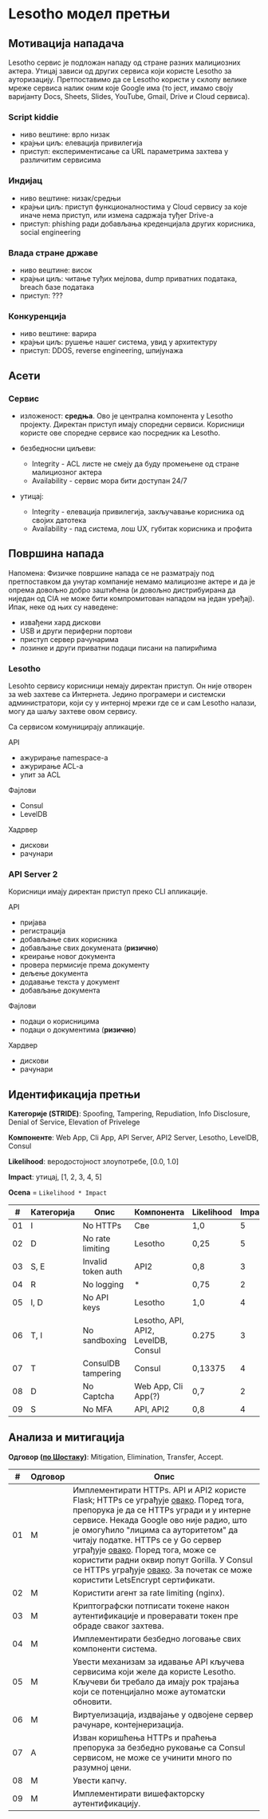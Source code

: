 # Lesotho модел претњи

## Мотивација нападача

Lesotho сервис је подложан нападу од стране разних малициозних актера. Утицај
зависи од других сервиса који користе Lesotho за ауторизацију. Претпоставимо да
се Lesotho користи у склопу велике мреже сервиса налик оним које Google има (то
јест, имамо своју варијанту Docs, Sheets, Slides, YouTube, Gmail, Drive и Cloud
сервиса).

### Script kiddie
 
- ниво вештине: врло низак
- крајњи циљ: елевација привилегија
- приступ: експериментисање са URL параметрима захтева у различитим сервисима

### Индијац

- ниво вештине: низак/средњи
- крајњи циљ: приступ функционалностима у Cloud сервису за које иначе нема приступ, или измена садржаја туђег Drive-а
- приступ: phishing ради добављања креденцијала других корисника, social engineering

### Влада стране државе

- ниво вештине: висок
- крајњи циљ: читање туђих мејлова, dump приватних података, breach базе података 
- приступ: ??? 

### Конкуренција

- ниво вештине: варира
- крајњи циљ: рушење нашег система, увид у архитектуру
- приступ: DDOS, reverse engineering, шпијунажа 

## Асети

### Сервис

- изложеност: **средња**. Ово је централна компонента у Lesotho пројекту. Директан приступ имају споредни сервиси. Корисници користе ове споредне сервисе као посредник ка Lesotho.

- безбедносни циљеви:
    - Integrity - ACL листе не смеју да буду промењене од стране малициозног актера
    - Availability - сервис мора бити доступан 24/7

- утицај:
    - Integrity - елевација привилегија, закључавање корисника од својих датотека
    - Availability - пад система, лош UX, губитак корисника и профита

## Површина напада

Напомена: Физичке површине напада се не разматрају под претпоставком да унутар компаније немамо малициозне актере и да је опрема довољно добро заштићена (и довољно дистрибуирана да ниједан од CIA не може бити компромитован нападом на један уређај). 
Ипак, неке од њих су наведене:
- извађени хард дискови
- USB и други периферни портови
- приступ сервер рачунарима
- лозинке и други приватни подаци писани на папирићима

### Lesotho

Lesohto сервису корисници немају директан приступ. Он није отворен за web захтеве са Интернета. Једино програмери и системски администратори, који су у интерној мрежи где се и сам Lesotho налази, могу да шаљу захтеве овом сервису.

Са сервисом комуницирају апликације.

API
- ажурирање namespace-а
- ажурирање ACL-a
- упит за ACL

Фајлови
- Consul
- LevelDB

Хадрвер
- дискови
- рачунари

### API Server 2

Корисници имају директан приступ преко CLI апликације.

API
- пријава
- регистрација
- добављање свих корисника
- добављање свих докумената (**ризично**)
- креирање новог документа
- провера пермисије према документу
- дељење документа
- додавање текста у документ
- добављање документа

Фајлови
- подаци о корисницима
- подаци о документима (**ризично**)

Хардвер
- дискови
- рачунари

## Идентификација претњи

**Категорије (STRIDE)**: Spoofing, Tampering, Repudiation, Info Disclosure, Denial of Service, Elevation of Privelege

**Компоненте**: Web App, Cli App, API Server, API2 Server, Lesotho, LevelDB, Consul

**Likelihood**: веродостојност злоупотребе, [0.0, 1.0]

**Impact**: утицај, [1, 2, 3, 4, 5]

**Ocena** = `Likelihood * Impact`

| #  | Категорија | Опис | Компонента | Likelihood | Impact | Ocena |
|----|------------|------|------------|------------|--------|-------|
| 01 | I | No HTTPs | Све | 1,0 | 5 | 5,0 |
| 02 | D | No rate limiting | Lesotho | 0,25 | 5 | 1,25 |
| 03 | S, E | Invalid token auth | API2 | 0,8 | 3 | 2,4 |
| 04 | R | No logging | * | 0,75 | 2 | 1,5 |
| 05 | I, D | No API keys | Lesotho | 1,0 | 4 | 4,0 | 
| 06 | T, I | No sandboxing | Lesotho, API, API2, LevelDB, Consul | 0.275 | 3 | 0,825 |
| 07 | T | ConsulDB tampering | Consul | 0,13375 | 4 | 0,535
| 08 | D | No Captcha | Web App, Cli App(?) | 0,7 | 2 | 1,4 |
| 09 | S | No MFA | API, API2 | 0,8 | 4 | 3,2 |

## Анализа и митигација

**Одговор ([по Шостаку](https://shostack.org/resources/threat-modeling))**: Mitigation, Elimination, Transfer, Accept.

| #  | Одговор | Опис              |
|----|---------|-------------------|
| 01 | M | Имплементирати HTTPs. API и API2 користе Flask; HTTPs се уграђује [овако](https://stackoverflow.com/a/29464090). Поред тога, препорука је да се HTTPs угради и у интерне сервисе. Некада Google ово није радио, што је омогућило "лицима са ауторитетом" да читају податке. HTTPs се у Go сервер уграђује [овако](https://stackoverflow.com/a/46992083). Поред тога, може се користити радни оквир попут Gorilla. У Consul се HTTPs уграђује [овако](https://developer.hashicorp.com/consul/tutorials/archive/tls-encryption-openssl-secure). За почетак се може користити LetsEncrypt сертификати. |
| 02 | M | Користити агент за rate limiting (nginx). |
| 03 | M | Криптографски потписати токене након аутентификације и проверавати токен пре обраде сваког захтева. |
| 04 | M | Имплементирати безбедно логовање свих компоненти система. |
| 05 | M | Увести механизам за идавање API кључева сервисима који желе да користе Lesotho. Кључеви би требало да имају рок трајања који се потенцијално може аутоматски обновити. |
| 06 | M | Виртуелизација, издвајање у одвојене сервер рачунаре, контејнеризација. |
| 07 | A | Изван коришћења HTTPs и праћења препорука за безбедно руковање са Consul сервисом, не може се учинити много по разумној цени. |
| 08 | M | Увести капчу. |
| 09 | M | Имплементирати вишефакторску аутентификацију.  |